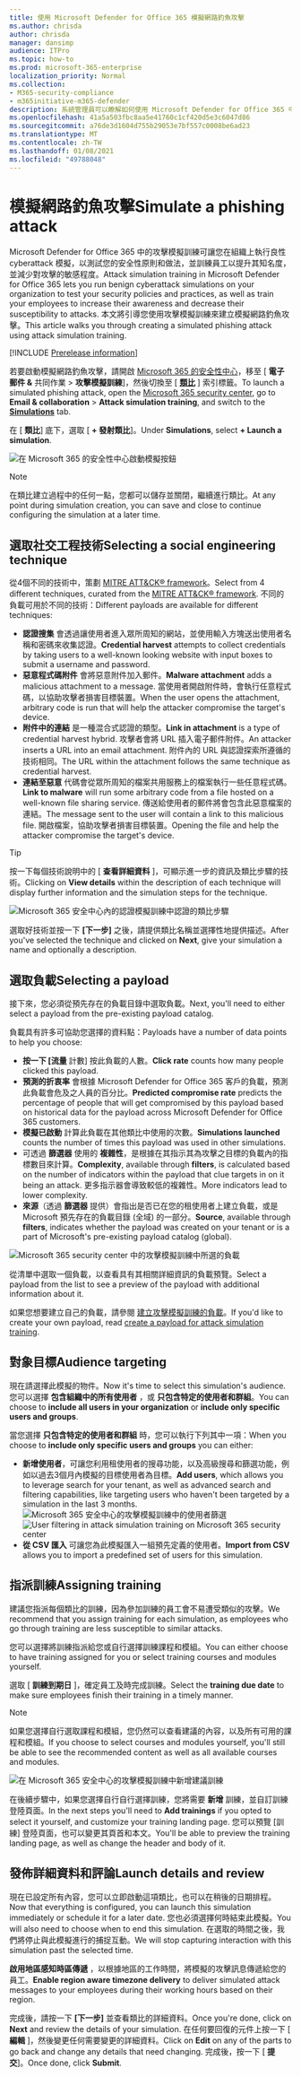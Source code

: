 ```yaml
---
title: 使用 Microsoft Defender for Office 365 模擬網路釣魚攻擊
ms.author: chrisda
author: chrisda
manager: dansimp
audience: ITPro
ms.topic: how-to
ms.prod: microsoft-365-enterprise
localization_priority: Normal
ms.collection:
- M365-security-compliance
- m365initiative-m365-defender
description: 系統管理員可以瞭解如何使用 Microsoft Defender for Office 365 中的攻擊模擬訓練訓練，以模擬網路釣魚攻擊及訓練使用者。
ms.openlocfilehash: 41a5a503fbc8aa5e41760c1cf420d5e3c6047d86
ms.sourcegitcommit: a76de3d1604d755b29053e7bf557c0008be6ad23
ms.translationtype: MT
ms.contentlocale: zh-TW
ms.lasthandoff: 01/08/2021
ms.locfileid: "49788048"
---
```

# <a name="simulate-a-phishing-attack"></a><span data-ttu-id="4fbc9-103">模擬網路釣魚攻擊</span><span class="sxs-lookup"><span data-stu-id="4fbc9-103">Simulate a phishing attack</span></span>

<span data-ttu-id="4fbc9-104">Microsoft Defender for Office 365 中的攻擊模擬訓練可讓您在組織上執行良性 cyberattack 模擬，以測試您的安全性原則和做法，並訓練員工以提升其知名度，並減少對攻擊的敏感程度。</span><span class="sxs-lookup"><span data-stu-id="4fbc9-104">Attack simulation training in Microsoft Defender for Office 365 lets you run benign cyberattack simulations on your organization to test your security policies and practices, as well as train your employees to increase their awareness and decrease their susceptibility to attacks.</span></span> <span data-ttu-id="4fbc9-105">本文將引導您使用攻擊模擬訓練來建立模擬網路釣魚攻擊。</span><span class="sxs-lookup"><span data-stu-id="4fbc9-105">This article walks you through creating  a simulated phishing attack using attack simulation training.</span></span>

[!INCLUDE [Prerelease information](../includes/prerelease.md)]

<span data-ttu-id="4fbc9-106">若要啟動模擬網路釣魚攻擊，請開啟 [Microsoft 365 的安全性中心](https://security.microsoft.com/)，移至 [ **電子郵件 &** 共同作業 \> **攻擊模擬訓練**]，然後切換至 [ [**類比**](https://security.microsoft.com/attacksimulator?viewid=simulations) ] 索引標籤。</span><span class="sxs-lookup"><span data-stu-id="4fbc9-106">To launch a simulated phishing attack, open the [Microsoft 365 security center](https://security.microsoft.com/), go to **Email & collaboration** \> **Attack simulation training**, and switch to the [**Simulations**](https://security.microsoft.com/attacksimulator?viewid=simulations) tab.</span></span>

<span data-ttu-id="4fbc9-107">在 [ **類比**] 底下，選取 [ **+ 發射類比**]。</span><span class="sxs-lookup"><span data-stu-id="4fbc9-107">Under **Simulations**, select **+ Launch a simulation**.</span></span>

![在 Microsoft 365 的安全性中心啟動模擬按鈕](../../media/attack-sim-preview-launch.png)

> [!NOTE]
> <span data-ttu-id="4fbc9-109">在類比建立過程中的任何一點，您都可以儲存並關閉，繼續進行類比。</span><span class="sxs-lookup"><span data-stu-id="4fbc9-109">At any point during simulation creation, you can save and close to continue configuring the simulation at a later time.</span></span>

## <a name="selecting-a-social-engineering-technique"></a><span data-ttu-id="4fbc9-110">選取社交工程技術</span><span class="sxs-lookup"><span data-stu-id="4fbc9-110">Selecting a social engineering technique</span></span>

<span data-ttu-id="4fbc9-111">從4個不同的技術中，策劃 [MITRE ATT&CK® framework](https://attack.mitre.org/techniques/enterprise/)。</span><span class="sxs-lookup"><span data-stu-id="4fbc9-111">Select from 4 different techniques, curated from the [MITRE ATT&CK® framework](https://attack.mitre.org/techniques/enterprise/).</span></span> <span data-ttu-id="4fbc9-112">不同的負載可用於不同的技術：</span><span class="sxs-lookup"><span data-stu-id="4fbc9-112">Different payloads are available for different techniques:</span></span>

- <span data-ttu-id="4fbc9-113">**認證搜集** 會透過讓使用者進入眾所周知的網站，並使用輸入方塊送出使用者名稱和密碼來收集認證。</span><span class="sxs-lookup"><span data-stu-id="4fbc9-113">**Credential harvest** attempts to collect credentials by taking users to a well-known looking website with input boxes to submit a username and password.</span></span>
- <span data-ttu-id="4fbc9-114">**惡意程式碼附件** 會將惡意附件加入郵件。</span><span class="sxs-lookup"><span data-stu-id="4fbc9-114">**Malware attachment** adds a malicious attachment to a message.</span></span> <span data-ttu-id="4fbc9-115">當使用者開啟附件時，會執行任意程式碼，以協助攻擊者損害目標裝置。</span><span class="sxs-lookup"><span data-stu-id="4fbc9-115">When the user opens the attachment, arbitrary code is run that will help the attacker compromise the target's device.</span></span>
- <span data-ttu-id="4fbc9-116">**附件中的連結** 是一種混合式認證的類型。</span><span class="sxs-lookup"><span data-stu-id="4fbc9-116">**Link in attachment** is a type of credential harvest hybrid.</span></span> <span data-ttu-id="4fbc9-117">攻擊者會將 URL 插入電子郵件附件。</span><span class="sxs-lookup"><span data-stu-id="4fbc9-117">An attacker inserts a URL into an email attachment.</span></span> <span data-ttu-id="4fbc9-118">附件內的 URL 與認證探索所遵循的技術相同。</span><span class="sxs-lookup"><span data-stu-id="4fbc9-118">The URL within the attachment follows the same technique as credential harvest.</span></span>
- <span data-ttu-id="4fbc9-119">**連結至惡意** 代碼會從眾所周知的檔案共用服務上的檔案執行一些任意程式碼。</span><span class="sxs-lookup"><span data-stu-id="4fbc9-119">**Link to malware** will run some arbitrary code from a file hosted on a well-known file sharing service.</span></span> <span data-ttu-id="4fbc9-120">傳送給使用者的郵件將會包含此惡意檔案的連結。</span><span class="sxs-lookup"><span data-stu-id="4fbc9-120">The message sent to the user will contain a link to this malicious file.</span></span> <span data-ttu-id="4fbc9-121">開啟檔案，協助攻擊者損害目標裝置。</span><span class="sxs-lookup"><span data-stu-id="4fbc9-121">Opening the file and help the attacker compromise the target's device.</span></span>

> [!TIP]
> <span data-ttu-id="4fbc9-122">按一下每個技術說明中的 [ **查看詳細資料** ]，可顯示進一步的資訊及類比步驟的技術。</span><span class="sxs-lookup"><span data-stu-id="4fbc9-122">Clicking on **View details** within the description of each technique will display further information and the simulation steps for the technique.</span></span>
>
> ![Microsoft 365 安全中心內的認證模擬訓練中認證的類比步驟](../../media/attack-sim-preview-sim-steps.png)

<span data-ttu-id="4fbc9-124">選取好技術並按一下 **[下一步]** 之後，請提供類比名稱並選擇性地提供描述。</span><span class="sxs-lookup"><span data-stu-id="4fbc9-124">After you've selected the technique and clicked on **Next**, give your simulation a name and optionally a description.</span></span>

## <a name="selecting-a-payload"></a><span data-ttu-id="4fbc9-125">選取負載</span><span class="sxs-lookup"><span data-stu-id="4fbc9-125">Selecting a payload</span></span>

<span data-ttu-id="4fbc9-126">接下來，您必須從預先存在的負載目錄中選取負載。</span><span class="sxs-lookup"><span data-stu-id="4fbc9-126">Next, you'll need to either select a payload from the pre-existing payload catalog.</span></span>

<span data-ttu-id="4fbc9-127">負載具有許多可協助您選擇的資料點：</span><span class="sxs-lookup"><span data-stu-id="4fbc9-127">Payloads have a number of data points to help you choose:</span></span>

- <span data-ttu-id="4fbc9-128">**按一下 [流量** 計數] 按此負載的人數。</span><span class="sxs-lookup"><span data-stu-id="4fbc9-128">**Click rate** counts how many people clicked this payload.</span></span>
- <span data-ttu-id="4fbc9-129">**預測的折衷率** 會根據 Microsoft Defender for Office 365 客戶的負載，預測此負載會危及之人員的百分比。</span><span class="sxs-lookup"><span data-stu-id="4fbc9-129">**Predicted compromise rate** predicts the percentage of people that will get compromised by this payload based on historical data for the payload across Microsoft Defender for Office 365 customers.</span></span>
- <span data-ttu-id="4fbc9-130">**模擬已啟動** 計算此負載在其他類比中使用的次數。</span><span class="sxs-lookup"><span data-stu-id="4fbc9-130">**Simulations launched** counts the number of times this payload was used in other simulations.</span></span>
- <span data-ttu-id="4fbc9-131">可透過 **篩選器** 使用的 **複雜性**，是根據在其指示其為攻擊之目標的負載內的指標數目來計算。</span><span class="sxs-lookup"><span data-stu-id="4fbc9-131">**Complexity**, available through **filters**, is calculated based on the number of indicators within the payload that clue targets in on it being an attack.</span></span> <span data-ttu-id="4fbc9-132">更多指示器會導致較低的複雜性。</span><span class="sxs-lookup"><span data-stu-id="4fbc9-132">More indicators lead to lower complexity.</span></span>
- <span data-ttu-id="4fbc9-133">**來源**（透過 **篩選器** 提供）會指出是否已在您的租使用者上建立負載，或是 Microsoft 預先存在的負載目錄 (全域) 的一部分。</span><span class="sxs-lookup"><span data-stu-id="4fbc9-133">**Source**, available through **filters**, indicates whether the payload was created on your tenant or is a part of Microsoft's pre-existing payload catalog (global).</span></span>

![Microsoft 365 security center 中的攻擊模擬訓練中所選的負載](../../media/attack-sim-preview-select-payload.png)

<span data-ttu-id="4fbc9-135">從清單中選取一個負載，以查看具有其相關詳細資訊的負載預覽。</span><span class="sxs-lookup"><span data-stu-id="4fbc9-135">Select a payload from the list to see a preview of the payload with additional information about it.</span></span>

<span data-ttu-id="4fbc9-136">如果您想要建立自己的負載，請參閱 [建立攻擊模擬訓練的負載](attack-simulation-training-payloads.md)。</span><span class="sxs-lookup"><span data-stu-id="4fbc9-136">If you'd like to create your own payload, read [create a payload for attack simulation training](attack-simulation-training-payloads.md).</span></span>

## <a name="audience-targeting"></a><span data-ttu-id="4fbc9-137">對象目標</span><span class="sxs-lookup"><span data-stu-id="4fbc9-137">Audience targeting</span></span>

<span data-ttu-id="4fbc9-138">現在請選擇此模擬的物件。</span><span class="sxs-lookup"><span data-stu-id="4fbc9-138">Now it's time to select this simulation's audience.</span></span> <span data-ttu-id="4fbc9-139">您可以選擇 **包含組織中的所有使用者** ，或 **只包含特定的使用者和群組**。</span><span class="sxs-lookup"><span data-stu-id="4fbc9-139">You can choose to **include all users in your organization** or **include only specific users and groups**.</span></span>

<span data-ttu-id="4fbc9-140">當您選擇 **只包含特定的使用者和群組** 時，您可以執行下列其中一項：</span><span class="sxs-lookup"><span data-stu-id="4fbc9-140">When you choose to **include only specific users and groups** you can either:</span></span>

- <span data-ttu-id="4fbc9-141">**新增使用者**，可讓您利用租使用者的搜尋功能，以及高級搜尋和篩選功能，例如以過去3個月內模擬的目標使用者為目標。</span><span class="sxs-lookup"><span data-stu-id="4fbc9-141">**Add users**, which allows you to leverage search for your tenant, as well as advanced search and filtering capabilities, like targeting users who haven't been targeted by a simulation in the last 3 months.</span></span>
  <span data-ttu-id="4fbc9-142">![Microsoft 365 安全中心的攻擊模擬訓練中的使用者篩選](../../media/attack-sim-preview-user-targeting.png)</span><span class="sxs-lookup"><span data-stu-id="4fbc9-142">![User filtering in attack simulation training on Microsoft 365 security center](../../media/attack-sim-preview-user-targeting.png)</span></span>
- <span data-ttu-id="4fbc9-143">**從 CSV 匯入** 可讓您為此模擬匯入一組預先定義的使用者。</span><span class="sxs-lookup"><span data-stu-id="4fbc9-143">**Import from CSV** allows you to import a predefined set of users for this simulation.</span></span>

## <a name="assigning-training"></a><span data-ttu-id="4fbc9-144">指派訓練</span><span class="sxs-lookup"><span data-stu-id="4fbc9-144">Assigning training</span></span>

<span data-ttu-id="4fbc9-145">建議您指派每個類比的訓練，因為參加訓練的員工會不易遭受類似的攻擊。</span><span class="sxs-lookup"><span data-stu-id="4fbc9-145">We recommend that you assign training for each simulation, as employees who go through training are less susceptible to similar attacks.</span></span>

<span data-ttu-id="4fbc9-146">您可以選擇將訓練指派給您或自行選擇訓練課程和模組。</span><span class="sxs-lookup"><span data-stu-id="4fbc9-146">You can either choose to have training assigned for you or select training courses and modules yourself.</span></span>

<span data-ttu-id="4fbc9-147">選取 [ **訓練到期日** ]，確定員工及時完成訓練。</span><span class="sxs-lookup"><span data-stu-id="4fbc9-147">Select the **training due date** to make sure employees finish their training in a timely manner.</span></span>

> [!NOTE]
> <span data-ttu-id="4fbc9-148">如果您選擇自行選取課程和模組，您仍然可以查看建議的內容，以及所有可用的課程和模組。</span><span class="sxs-lookup"><span data-stu-id="4fbc9-148">If you choose to select courses and modules yourself, you'll still be able to see the recommended content as well as all available courses and modules.</span></span>
>
> ![在 Microsoft 365 安全中心的攻擊模擬訓練中新增建議訓練](../../media/attack-sim-preview-add-training.png)

<span data-ttu-id="4fbc9-150">在後續步驟中，如果您選擇自行自行選擇訓練，您將需要 **新增** 訓練，並自訂訓練登陸頁面。</span><span class="sxs-lookup"><span data-stu-id="4fbc9-150">In the next steps you'll need to **Add trainings** if you opted to select it yourself, and customize your training landing page.</span></span> <span data-ttu-id="4fbc9-151">您可以預覽 [訓練] 登陸頁面，也可以變更其頁首和本文。</span><span class="sxs-lookup"><span data-stu-id="4fbc9-151">You'll be able to preview the training landing page, as well as change the header and body of it.</span></span>

## <a name="launch-details-and-review"></a><span data-ttu-id="4fbc9-152">發佈詳細資料和評論</span><span class="sxs-lookup"><span data-stu-id="4fbc9-152">Launch details and review</span></span>

<span data-ttu-id="4fbc9-153">現在已設定所有內容，您可以立即啟動這項類比，也可以在稍後的日期排程。</span><span class="sxs-lookup"><span data-stu-id="4fbc9-153">Now that everything is configured, you can launch this simulation immediately or schedule it for a later date.</span></span> <span data-ttu-id="4fbc9-154">您也必須選擇何時結束此模擬。</span><span class="sxs-lookup"><span data-stu-id="4fbc9-154">You will also need to choose when to end this simulation.</span></span> <span data-ttu-id="4fbc9-155">在選取的時間之後，我們將停止與此模擬進行的捕捉互動。</span><span class="sxs-lookup"><span data-stu-id="4fbc9-155">We will stop capturing interaction with this simulation past the selected time.</span></span>

<span data-ttu-id="4fbc9-156">**啟用地區感知時區傳遞** ，以根據地區的工作時間，將模擬的攻擊訊息傳遞給您的員工。</span><span class="sxs-lookup"><span data-stu-id="4fbc9-156">**Enable region aware timezone delivery** to deliver simulated attack messages to your employees during their working hours based on their region.</span></span>

<span data-ttu-id="4fbc9-157">完成後，請按一下 **[下一步]** 並查看類比的詳細資料。</span><span class="sxs-lookup"><span data-stu-id="4fbc9-157">Once you're done, click on **Next** and review the details of your simulation.</span></span> <span data-ttu-id="4fbc9-158">在任何要回復的元件上按一下 [ **編輯** ]，然後變更任何需要變更的詳細資料。</span><span class="sxs-lookup"><span data-stu-id="4fbc9-158">Click on **Edit** on any of the parts to go back and change any details that need changing.</span></span> <span data-ttu-id="4fbc9-159">完成後，按一下 [ **提交**]。</span><span class="sxs-lookup"><span data-stu-id="4fbc9-159">Once done, click **Submit**.</span></span>
